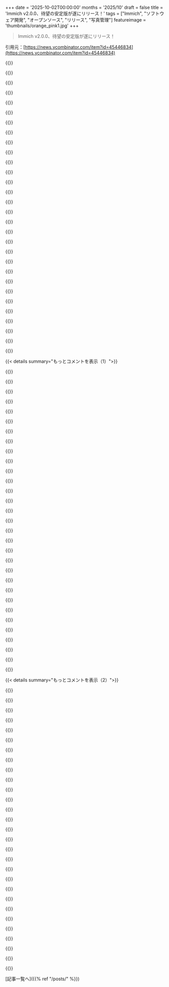 +++
date = '2025-10-02T00:00:00'
months = '2025/10'
draft = false
title = 'Immich v2.0.0、待望の安定版が遂にリリース！'
tags = ["Immich", "ソフトウェア開発", "オープンソース", "リリース", "写真管理"]
featureimage = 'thumbnails/orange_pink1.jpg'
+++

> Immich v2.0.0、待望の安定版が遂にリリース！

引用元：[https://news.ycombinator.com/item?id=45446834](https://news.ycombinator.com/item?id=45446834)




{{<matomeQuote body="Immichのウェブサイトにある「Cursed Knowledge」セクション、マジ感謝！Immich作ってて知りたくなかった知識とか、めっちゃ気になるじゃんね。URL: https://immich.app/cursed-knowledge" userName="jaredlt" createdAt="2025/10/02 08:24:30" color="">}}




{{<matomeQuote body="「Cursed Knowledge」読んだら、「50個の追加パッケージが呪われてる」ってとこ見つけたんだ。<br>JavaScript界隈に、プロジェクトに「後方互換性」を加えるために50個も追加パッケージを突っ込むヤツがいるらしい。それがJordan Harbandことljharbさんね。この「Cursed Knowledge」って一体何のこと？あと、JordanがGitHubで自慢してる「後方互換性」って何なの？誰か教えて！URL: https://github.com/sponsors/ljharb" userName="darkwater" createdAt="2025/10/02 08:38:19" color="#45d325">}}




{{<matomeQuote body="ljharbの問題はね、「JavaScriptが超動的で速く成長した言語」ってのと、「開発者が正しいことするか信用できない」ってことの間にあるんだ。彼のライブラリは古いランタイム実装をベースにして、実行時に使う全機能を固定化することで、「二度目の安全」と「後方互換性」を確保してるらしいよ。でも、依存ツリーが肥大化したり、パフォーマンスに悪影響が出たりするから、開発者からは異論も出てる。ljharbは強い信念を持ってるけど、TC39のメンバーで超信頼されてる人なんだ。" userName="whilenot-dev" createdAt="2025/10/02 09:24:19" color="#785bff">}}




{{<matomeQuote body="ljharbはダウンロード数で報酬もらってるんだよね。彼のやってることは、サプライチェーン攻撃の視点で見ると、悪質って言われてもおかしくないレベルだよ。URL: https://github.com/A11yance/axobject-query/pull/354#issuecom..." userName="12345hn6789" createdAt="2025/10/02 14:45:34" color="#ff5c5c">}}




{{<matomeQuote body="確かにちょっと変で、なんか警戒しちゃう感じもあるけど、スレッド全部読んだら、結局彼は自分が大事だと思う仕事をしてる真面目な人で、それで今集中砲火浴びてるみたいに見えるな。" userName="pxc" createdAt="2025/10/02 17:53:17" color="">}}




{{<matomeQuote body="彼が変で危ない行動を自分だけでやってたら、今こんなに集中砲火浴びることもなかったはずだよね。問題は、彼が自分のやり方を他の人に押し付けてるところ。もしここで加害者を見つけるとしたら、彼だよ。プロジェクトのメンテナーたちは被害者だよ。" userName="lpln3452" createdAt="2025/10/03 02:56:19" color="">}}




{{<matomeQuote body="少なくともここにリンクされてるスレッドを見る限り、彼のプロジェクトのメンテナーとしての立場は正当みたいだね。だから、彼が誰かに自分のやり方を「押し付けてる」って言うのは間違ってるんじゃない？" userName="pxc" createdAt="2025/10/03 19:36:33" color="">}}




{{<matomeQuote body="彼の行動例は他にもたくさんあるけど、リンク先の情報だけでも、彼が他のコントリビューターの意見を完全に無視して自分のやり方を通そうとしてるのがわかるじゃん。正直、彼の行動への批判に対して、なんでそこまで擁護するような反論ができるのか、意図がわかんないな。" userName="lpln3452" createdAt="2025/10/03 21:17:42" color="">}}




{{<matomeQuote body="どっちでもいいや。俺はJS開発者じゃないし。ただ、なんか反応がめっちゃ極端で、すごい集中砲火浴びてるみたいに見えるのにびっくりしてるだけ。" userName="pxc" createdAt="2025/10/04 17:20:00" color="">}}




{{<matomeQuote body="JavaScriptの問題じゃないんだよ。あいつはみんなの意見を無視して勝手なことしたから反発されたんだ。リンク見たらJavaScript関係ないってわかるよ。変な言い訳だね。" userName="lpln3452" createdAt="2025/10/04 18:14:18" color="">}}




{{<matomeQuote body="彼の主張に同意する人、マジで見つからないんだ。あいつのやり方は無駄だし遅いし、全然擁護できないよ。" userName="Sammi" createdAt="2025/10/02 21:01:48" color="">}}




{{<matomeQuote body="それに、世界中で無駄になってるCPUサイクルのコストって、あいつが儲ける利益よりずっと高いと思うわ。純粋なリソースの無駄遣いだよ。" userName="silverwind" createdAt="2025/10/02 16:07:40" color="#45d325">}}




{{<matomeQuote body="俺からは特にないんだけど、8月にこの件でちょっとした議論があったから、興味あったら見てみてね: https://news.ycombinator.com/item?id=44831811" userName="slaterbug" createdAt="2025/10/02 08:58:16" color="#38d3d3">}}




{{<matomeQuote body="うわー！ImmichのCursedページがHacker Newsで専用記事になってたなんて知らなかったよ。オープンソースのドラマ読むの、マジ好き。特に使ってないテクノロジーだと、昼ドラ見てるみたいで楽しいんだ。" userName="darkwater" createdAt="2025/10/02 10:10:01" color="">}}




{{<matomeQuote body="このユーザーは、パッケージのダウンロード数に応じてお金を稼いでるらしいよ。https://github.com/A11yance/axobject-query/pull/354#issuecom..." userName="12345hn6789" createdAt="2025/10/02 14:43:54" color="#ff33a1">}}




{{<matomeQuote body="なんてひどい状況だね。あいつ、マジでダウンロードごとに金もらってんの？それともただスポンサーされてるだけ？どっちにしても悪意があるとは限らないけど。" userName="greggsy" createdAt="2025/10/02 16:11:33" color="">}}




{{<matomeQuote body="このスレッドが君の疑問に答えてくれると思うよ https://news.ycombinator.com/item?id=37604373" userName="pcthrowaway" createdAt="2025/10/02 08:55:17" color="#ff33a1">}}




{{<matomeQuote body="同意するよ、全てのプロジェクトがこうならいいのにね！でも、”setTimeoutは呪われている”って結論は間違ってると思うんだ。JavaScriptのsetTimeoutメソッドは、小さい値で使うと実装が指定時間を実際に待つかわからないから呪われてるって話だけど、問題はperformance.now()がミリ秒でタイムスタンプを返すから丸め誤差が出るだけだよ。だから1msの誤差は許容範囲内なんだ。<br>[0]: https://github.com/immich-app/immich/pull/20655<br>[1]: https://developer.mozilla.org/en-US/docs/Web/API/Performance..." userName="whilenot-dev" createdAt="2025/10/02 08:39:10" color="#ff5733">}}




{{<matomeQuote body="JavaScriptはリアルタイム言語じゃないんだよ。setTimeout()は、指定時間後に実行されることを保証しない。単にタイマーが経過した後の次の非同期実行ウィンドウのためにキューに入るだけ。だから無限に遅れたり、呼び出されなかったりすることもあんの。JavaScriptはシングルスレッドで（workerを使わない限り）、非同期ウィンドウはメインスレッドが”アイドル”の時にしか開かないからね。通常はsetTimeoutで設定した時間にかなり近いけど、少しずれることもよくあるんだ。" userName="ffsm8" createdAt="2025/10/02 09:27:07" color="#ff5c5c">}}




{{<matomeQuote body="JavaScriptエンジニアなら`setTimeout`が保証するのは「少なくともこの時間経過してから実行される」ってこと、それにネスト呼び出しだと4msの最小タイムアウトがあるとか、注意点も知ってるはずだよ。信頼できる時間測定って難しいよね。<br>[0]: https://developer.mozilla.org/en-US/docs/Web/API/Window/setT...<br>[1]: https://html.spec.whatwg.org/multipage/timers-and-user-promp... (first Note)" userName="whilenot-dev" createdAt="2025/10/02 10:20:56" color="#ff33a1">}}




{{<matomeQuote body="だよね〜。正直、記事が`setTimeout`について言及してたのがちょっと意外だったよ。だって、これって広く知られてる制限事項でしょ？「Xms後に正確に実行される」みたいなもんじゃなくて、あくまで「ベストエフォート」なタイマーってのはさ。" userName="tigeroil" createdAt="2025/10/02 11:04:54" color="">}}




{{<matomeQuote body="これはちょっと違うよ。`setTimeout`はネストコンテキストで呼ばれたら、次の実行ウィンドウか最初の呼び出しから最低4ms後に実行されるんだ。`setInterval`も最小間隔があって、それより速くは動かせないはずだよ。<br>参照: https://developer.mozilla.org/en-US/docs/Web/API/Window/setT..." userName="MrJohz" createdAt="2025/10/02 10:26:13" color="#ff33a1">}}




{{<matomeQuote body="「JSはリアルタイム言語じゃない」って言うけど、そもそもリアルタイム言語って存在する？WindowsとかLinux、Mac、Android、iOSだってリアルタイムじゃないし、結局はプラットフォーム次第でしょ。VM上で動くとリアルタイム性が失われるって言われても、VMの実装次第だよね。" userName="perching_aix" createdAt="2025/10/02 10:14:22" color="">}}




{{<matomeQuote body="彼らはPostgresの2^16パラメータ制限を呪ってるらしいけど、SQL Serverはパラメータ制限が約2,000だよ。その方が、問題が早期にわかるからマシってことかな。" userName="daemonologist" createdAt="2025/10/02 13:33:38" color="">}}




{{<matomeQuote body="SQL ServerのDBプロトコル（TD）には専用のBulk Insertがあって、PostgreSQLのワイヤプロトコルv3より全然マシだよ。いつかiceberg/parquetみたいなファイルをQUICプロトコルでやり取りして、Bulk InsertをもっとまともにするDBフロントエンドを作りたいな。PL/SQLも正規化してね。" userName="kardianos" createdAt="2025/10/02 15:45:50" color="#ff33a1">}}




{{<matomeQuote body="`chunked(list)`を使って`.map { query(list) }`みたいに書けるようにしたいんだよね。`.map { query(it) }`じゃなくてさ。未使用のラムダパラメータ警告があったらいいのにっていつも思うよ。" userName="thewisenerd" createdAt="2025/10/02 13:52:56" color="">}}




{{<matomeQuote body="これ、いいね！すぐ日々のメモ取り習慣に取り入れるわ。" userName="kmarc" createdAt="2025/10/02 08:39:26" color="">}}




{{<matomeQuote body="このチームの”パーソナリティ”って、本当に素晴らしいよね…" userName="senectus1" createdAt="2025/10/02 08:52:14" color="">}}




{{<matomeQuote body="皮肉を言ってるの？それとも単に省略記号（…）を使いすぎてるだけ？もし皮肉なら、何に対して？" userName="perching_aix" createdAt="2025/10/02 12:15:13" color="">}}




{{<matomeQuote body="Immichはホント最高！今ではお気に入りのセルフホストアプリだよ。Immich CLI [0]やImmich-go [1]を使って写真を取り込んだんだけど、すごく簡単だったよ。フォルダをアルバムにする設定にしたら、整理が必要なものがたくさん出てきたけど、ファイルやフォルダをいじるのはとても楽しいね！<br>ちょっとしたパワーユーザー向けのヒントだけど、変更やアップデート、大量インポートの前にはZFS（または他のスナップショット機能）を使ってスナップショットを取っておくといいよ。そうすれば、何か問題があってもやり直せるから安心だね。ImmichがCorei3サーバーを数日間ブン回してたけど、顔認識はすごくいいよ。犬とかを見つけるのは苦手みたいだけどね。セルフホストで機能に妥協しなくていいのは本当にありがたいから、「サポートパッケージ」を買うつもりだよ（今は特に機能は増えないみたいだけど、将来的にはシームレスで暗号化されたオフサイトバックアップの方法も提供されるらしい）。<br>[0] https://docs.immich.app/features/command-line-interface/<br>[1] https://github.com/simulot/immich-go" userName="teekert" createdAt="2025/10/02 09:06:55" color="#ff33a1">}}




{{< details summary="もっとコメントを表示（1）">}}

{{<matomeQuote body="外部フォルダを追加して、そこに写真を全部コピーしただけだよ。Immich自身の写真フォルダは日付で整理されてるけど、外部フォルダに関してはImmichはあまりうるさくないみたいだし、もっと重要なのは、そこから写真が消えても問題ないことだね。" userName="stavros" createdAt="2025/10/02 16:27:57" color="">}}




{{<matomeQuote body="私にとってImmichは悪くはないけど、最高じゃないな。画像の共有やファイル管理みたいに何か作業したい時は、結局Nextcloud Photosに戻っちゃうんだ。画像をファイル構造じゃなくてライブラリに全部入れちゃうのがどうしても理解できないよ。Immichは外部ライブラリを見れるけど、実際には何もできないでしょ。例えば、iPhoneの写真をインジェストして、後でカテゴリ分けして、より安全で安定した長期保存用のフォルダ構造に移動するとかできないんだよね。Immichとその取り組みは好きになりたかったけど、彼らが永遠に存在し続けるか不安で、結局また画像が散らばったデータベースになって、いずれ新しいプラットフォームが出た時に移動できなくなるのが怖いんだ。" userName="sonar_un" createdAt="2025/10/02 09:53:13" color="">}}




{{<matomeQuote body="＞画像をファイル構造じゃなくてライブラリに全部入れちゃうのがどうしても理解できないよ<br>Immichはあなたの好きなファイル構造で写真を保存できるよ。EXIFデータに基づいてディスク上のファイルを再整理することもできるしね。<br>＞iPhoneの写真をインジェストして、後でカテゴリ分けして、より安全で安定した長期保存用のフォルダ構造に移動するとかできないんだよね<br>それは絶対にできるよ。ここを見てね: https://docs.immich.app/administration/storage-template/" userName="sz4kerto" createdAt="2025/10/02 12:23:27" color="#ff5733">}}




{{<matomeQuote body="ストレージテンプレートは、アプリ内で写真を管理して、もっと具体的なフォルダに移動するのとは違うよ。アップロードディレクトリにフォルダ構造を作れるだけなんだ。もっと具体的なファイル構造を管理することはできないね。" userName="sonar_un" createdAt="2025/10/02 14:27:33" color="">}}




{{<matomeQuote body="これでImmichは実質的にPhotoviewみたいになるの？私のImmichはデフォルトで「uploads/＜UUID＞/＜ランダムな2文字フォルダの羅列＞」っていう構造で画像を保存するから、Photoviewから乗り換えてすごくがっかりしたんだよね。" userName="kevinfiol" createdAt="2025/10/02 14:08:44" color="">}}




{{<matomeQuote body="私はセットアップした時に「photos/YYYY/MM/」に画像を保存するように設定しただけだよ。それだけだった。" userName="stavros" createdAt="2025/10/02 16:28:58" color="">}}




{{<matomeQuote body="彼らは3年間存在してるけど、FOSSとしてはそんなに長くはないよね。でも、ソフトウェアは安定してるし、速いし、リリースもたくさんあるから、将来性に関しては良い兆候だと思うな。名前を忘れちゃったけど、「N年間存在したソフトウェアはあとN年間存在し続けるだろう」っていうソフトウェアの“法則”があるんだ（だから、長く存在すればするほど、さらに長く存在し続けるってことだね）。<br>貢献者は約7人いるみたい: https://github.com/immich-app/immich/graphs/contributors。彼らのほとんどはFUTOっていう組織に雇用されてるか、支援を受けてると思う: https://futo.org/about/what-is-futo/<br>FUTOの説明文を読むと、私はそれが好きだな。もっとこういうのが必要だよ:-)<br>＞FUTOは、中央集権化や業界の統合を阻止する技術を、社内エンジニアリングと投資の両方を通じて開発することに専念する組織です。<br>ただ、この部分はもう少し調査が必要だね:<br>＞設立当初から、FUTOは唯一のオーナーであるEron Wolfの投資によって完全に資金提供されてきました。<br>Eron Wolfが誰なのか全然知らないんだ…。<br>追記: もっと情報を見つけたよ。有望かもしれないね:<br>https://news.ycombinator.com/item?id=35914264<br>https://gitlab.futo.org/eron/public/-/wikis/Thoughts-on-Open...<br>ただ、FUTOの長期的な持続可能性については疑問が残るけどね。" userName="oblio" createdAt="2025/10/02 10:26:46" color="#45d325">}}




{{<matomeQuote body="それはLindy effect（リンディ効果）のことだね！私はImmichに毎月寄付してるんだ。新しいスポンサーの影響下でも、プロジェクトを継続して機能をペイウォール化しなかったことを嬉しく思うよ。" userName="alfyboy" createdAt="2025/10/02 11:20:08" color="">}}




{{<matomeQuote body="でも、構造化とかタグ付けにデータベースってなんで必要なんだろう？ファイルシステムと、画像をバッチ編集したりEXIFをいじったりするツールは山ほどあるでしょ。Immichは画像を表示するのとか、顔認識みたいなちょっとしたメタデータを集めるのにはすごくいいと思うけどね。" userName="poisonborz" createdAt="2025/10/02 11:29:30" color="">}}




{{<matomeQuote body="Nextcloudで写真をアップロードして、Immichを外部ディレクトリとして使ってるよ。Nextcloudを先に導入したからこうなったんだけど、Immichも普通のファイル構造も両方使えて便利だよ。" userName="sharperguy" createdAt="2025/10/02 10:58:54" color="">}}




{{<matomeQuote body="僕もNextcloud Memoriesが遅かったからImmichに乗り換えたよ。外部ライブラリ機能を使ってる。Nextcloud OIDCアプリでImmichに直接ログインできる変更をImmichに送ったんだ。NextcloudをOIDCプロバイダーにして、autoLaunchパラメーターでImmichがNextcloudのアプリみたいに開けるようになるよ。<br>[1] https://docs.immich.app/administration/oauth/#auto-launch" userName="hagbard_c" createdAt="2025/10/02 11:46:28" color="#ff33a1">}}




{{<matomeQuote body="NextcloudがOIDCプロバイダーになれるなんて知らなかったよ。俺はNextcloudへのログインにAutheliaを使ってるんだ。" userName="sharperguy" createdAt="2025/10/04 19:34:48" color="">}}




{{<matomeQuote body="Immichはマジで最高だよ。他のセルフホストサービスはどれもイマイチだったけど、Immichは快適だね。速くて、機能満載で、設定も楽。気に入りすぎて100ドル寄付しちゃったよ。何年も写真撮ってなかったのに、Immichのおかげでまた撮るようになったんだ。" userName="stavros" createdAt="2025/10/02 08:14:59" color="#ff5733">}}




{{<matomeQuote body="「速くて、機能も豊富、設定も簡単。大好きだ…」ってあるけど、FUTOがプロジェクトを買収してから、Alex TranがImmichをさらに良くしたんだよね。FUTOのやり方は、FLOSSプロジェクトを自立させる新しい成功例を示してると思うよ。" userName="ignoramous" createdAt="2025/10/02 09:18:51" color="">}}




{{<matomeQuote body="「何年もやめてた」って聞いて、Google Photosを使ってる自分が情けなくなったよ。Googleが息子の写真を医者に送っただけで通報してアカウントをBANしかねないから、2026年にはImmichに移行するぞ！<br>検索機能ってどう？（ラベル付けが面倒で、Googleの監視機能に頼っちゃうんだ。毎日撮るから写真がいっぱいでさ。）<br>[1] https://www.nytimes.com/2022/08/21/technology/google-surveil..." userName="Barbing" createdAt="2025/10/02 09:04:45" color="">}}




{{<matomeQuote body="今日すぐにImmichに移行しちゃえよ！俺はサードパーティの写真サービスは使わないんだ、データが多すぎるからね。<br>Immichの検索はすごいぞ、「猫」で検索したら全部の猫が出てくるんだから。" userName="stavros" createdAt="2025/10/02 09:24:17" color="">}}




{{<matomeQuote body="検索は本当にすごいよ。CLIPを使っててさ。「朝、青いカーペットにいる黒猫」って検索しても、もし写真があれば結果が出るんだから。" userName="j_bum" createdAt="2025/10/02 14:49:34" color="#ff33a1">}}




{{<matomeQuote body="マジか、お前が正しかった！<br>https://imgz.org/iiAgNmEJ.jpg<br>こんなにすごいなんて知らなかったよ！マジすごい。" userName="stavros" createdAt="2025/10/02 15:01:33" color="#785bff">}}




{{<matomeQuote body="あの事件の後、GmailとかGoogle Fiにはまたアクセスできるようになったの？記事には、その2つのケースは、無罪になったのに、まだアカウントにアクセスできないって書いてあったけど。" userName="jadbox" createdAt="2025/10/02 16:11:30" color="">}}




{{<matomeQuote body="ごめんね！「息をのんで待つ」ってのは皮肉で、もし僕が報道された通りに写真を撮ったとしたら、みんなが僕を報告したがるだろうっていう仮説の話だったんだ。<br>あの気の毒な父親には同情するよ…特にYahooを使ってるから大変だよね（その話の詳細は覚えてるし、彼がそれで批判されてたのも）。" userName="Barbing" createdAt="2025/10/03 03:14:50" color="">}}




{{<matomeQuote body="俺、YouTube使うのやめたんだ。年に2回、Google Takeoutでデータ取って（その後は全部消してる）。<br>https://takeout.google.com/" userName="washadjeffmad" createdAt="2025/10/02 13:02:06" color="">}}




{{<matomeQuote body="おっと、仮説だったのか、俺が悪かったよ！<br>（https://news.ycombinator.com/item?id=45458560）" userName="Barbing" createdAt="2025/10/03 03:16:00" color="">}}




{{<matomeQuote body="Immichで地図（地理的エリア）と時間の両方で検索・フィルターできるかな？<br>例えば、地図で四角を描いて、22:00から00:00の写真を表示するとか。<br>Immichのデモだと、地図ビューでエリアを選択して、その写真だけを探索する方法が見当たらないんだ。<br>こんな複合検索ができて、ブックマークしたり、結果をまとめて操作できたら最高なのに！" userName="addend" createdAt="2025/10/02 09:38:58" color="#45d325">}}




{{<matomeQuote body="俺もこの手の検索が全部できるようになってほしいんだよな。<br>特に検索の重ね掛けだね。<br>検索結果がそのままスマートアルバムになるとか、最高じゃない？<br>例えば「地図で囲んだ写真」の中から「2021年と2023年の写真」、さらに「Xさんの写真」、最後に「ビーチを歩く人々のクリップ」とかね。<br>「この地理的エリアの写真」だけど、「イエローラブのクリップ」は除く、みたいな除外検索もできるといいな。" userName="fivestones" createdAt="2025/10/04 19:53:27" color="#ff5c5c">}}




{{<matomeQuote body="ImmichはGoogle PhotosやLightroom Libraryの代わりには良いけど、Flickrの代わりにはならないね。<br>誰か、選んだ写真を公開できるような、素敵なセルフホスティングソリューションを知らない？<br>認証なしで、共有リンクもなし、ただフォトストリーム、アルバム、タグがあって、写真を全画面で見れるような、Flickrみたいなシンプルなやつだよ。" userName="blacklion" createdAt="2025/10/02 14:34:08" color="#38d3d3">}}




{{<matomeQuote body="Immichだけでは足りないかもしれないけど、immich-public-proxyが良いかもね。<br>https://github.com/alangrainger/immich-public-proxy<br>サンプルギャラリーも見てみて：https://immich-demo.note.sx/share/gJfs8l4LcJJrBUpjhMnDoKXFt1..." userName="Philpax" createdAt="2025/10/02 15:23:23" color="#38d3d3">}}




{{<matomeQuote body="親投稿者じゃないけど、これは本当に有望そうだね。<br>個人的なワークフローにImmichを導入したいんだ。<br>定期的にスポーツの写真を撮るから共有したいけど、個人的な写真は共有したくないんだよ。<br>今のワークフローは手動でうんざりするほど大変でさ。<br>公開機能が内部ワークフローの隣にあったら、夢みたいだね。" userName="EvanAnderson" createdAt="2025/10/02 15:35:01" color="#45d325">}}




{{<matomeQuote body="俺もだよ。Immichでこういうのが欲しかったんだ。" userName="toomim" createdAt="2025/10/02 18:34:47" color="">}}




{{<matomeQuote body="Immichのネイティブ機能とどう違うの？<br>https://immich.home.stavros.io/share/ztG3VGyrbofAw3QUXjytV2P…<br>みんなはアルバム機能が欲しいみたいだけど、これにはないみたいだね？" userName="stavros" createdAt="2025/10/02 16:32:06" color="">}}




{{<matomeQuote body="Immichを外部に公開しなくていいから、ちょっと安心できるかもね。共有機能の手前に位置するから、アルバムは個別に共有することになるよ。やっぱりそれらのディレクトリは必要だと思うけどね。" userName="Philpax" createdAt="2025/10/02 17:17:28" color="">}}

{{</details>}}




{{< details summary="もっとコメントを表示（2）">}}

{{<matomeQuote body="外部ディレクトリはいらないよ、それが僕の問題なんだ。全てのアップロードされた写真を最初のページに時系列順で表示して、ドロップダウンメニューでアルバムや検索機能が欲しいんだ。これは公開ギャラリーであるべきで、特定のリンクを持つ人と写真を共有するサイトじゃないんだ。" userName="blacklion" createdAt="2025/10/02 20:33:45" color="#785bff">}}




{{<matomeQuote body="検索機能はないの？" userName="jadbox" createdAt="2025/10/02 16:13:04" color="">}}




{{<matomeQuote body="僕もほとんど同じようなものを作ったよ、セルフホストではないけどね：https://mood.site<br>これはシンプルなウェブサイトで、アクセスするとアカウント不要でアルバムが自動生成されるんだ。画像をドラッグ＆ドロップでアップロードできて、配置やサイズ変更も可能だよ。<br>編集権限付きURLを共有すれば、みんなでギャラリーを共同で編集できるんだ。編集キーなしのリンクなら閲覧専用だよ。<br>僕のインスピレーションボードの例はこちら：https://mood.site/WvP4xd6x<br>要望には個別の写真の表示切り替え機能がまだないのが主な不足点だね。これをセルフホストできるようにするの、興味あるかな？" userName="kkukshtel" createdAt="2025/10/02 15:41:15" color="#38d3d3">}}




{{<matomeQuote body="数年前にイベントで撮った写真を公開するのにPhoto Organizerを検討したことがあるよ：https://po.shaftnet.org/<br>全く非現実的ではないと思ったんだけど、メンテナーのデモサイト：https://www.peachyphotos.com/po/user/slp<br>では求めているような全画面の”クロームレス”な見た目は見当たらないんだよね。Immichのpublic proxyはすごくクールだから試してみたい！" userName="EvanAnderson" createdAt="2025/10/02 15:32:10" color="">}}




{{<matomeQuote body="まさにこの目的のために作ったものがあるんだけど、面白くないと思って公開してないんだ。僕のウェブサイトの一つ、https://slapstickers.org/ は、僕がホストしているImmichインスタンスのフロントエンドなんだ。公開してみようかな？でもコードはかなり汚いから、クリーンアップが必要だね。" userName="iv11" createdAt="2025/10/04 07:19:54" color="#ff5c5c">}}




{{<matomeQuote body="CMSとしてGhostかWordPressと、写真に特化した”テーマ”を使ってみたら？" userName="Ir0nMan" createdAt="2025/10/02 17:43:21" color="">}}




{{<matomeQuote body="写真用にオブジェクトストレージを使った静的サイトを作ればいいんじゃない？<br>数千枚の写真くらいなら、ウェブサイトと一緒にバンドルしてCloudflare Pagesで無料でホストすることだってできるよ。" userName="victorbjorklund" createdAt="2025/10/02 14:54:45" color="">}}




{{<matomeQuote body="サイトデザインはできないんだよね。あと、検索機能（タグ、レンズ、説明文で）と、簡単なアップロードが欲しいな。（写真は何枚でもホストできる場所はあるんだ）" userName="blacklion" createdAt="2025/10/02 20:36:15" color="">}}




{{<matomeQuote body="io200って、写真用CMSとしてチェックしてみる価値あるかも。Kokenから派生してて、セルフホスティングの要求スペックが低いんだ。テーマも豊富で、写真管理のバックエンドも強力、テスト以上で使える無料プランもあるよ。<br>https://www.io200.com/<br>https://www.koken.me/" userName="mstngl" createdAt="2025/10/02 16:11:58" color="#ff33a1">}}




{{<matomeQuote body="ブログって選択肢、考えたことある？多分Wordpressで簡単に目的を達成できると思うよ。" userName="WD-42" createdAt="2025/10/02 14:47:37" color="">}}




{{<matomeQuote body="えーっと、Wordpress？あなたの求めるものって、普通の個人ポートフォリオサイトって感じがするけど。" userName="aDyslecticCrow" createdAt="2025/10/02 14:47:53" color="">}}




{{<matomeQuote body="みんなWordpressを勧めてるけど、友達のインストールを手伝った時、すごく大変だったんだ。あれはかなりごちゃごちゃしたソフトだよ。" userName="blacklion" createdAt="2025/10/02 20:38:23" color="">}}




{{<matomeQuote body="厳選した写真を見せるセルフホストのサイトが欲しいって？Immichのシェア機能は認証なしで使えるし、それでいいんじゃないの？ポートフォリオを見せるためのサイトを作りたいだけなら、普通にWebサイト作ればいいと思うよ。" userName="jasonfrost" createdAt="2025/10/02 14:46:14" color="">}}




{{<matomeQuote body="Immichはマジで最高！特に最近のAndroidアプリで追加されたベータ版タイムラインのおかげで、Immichは’そこそこ’からGoogle Photosの完全な代替になるくらいレベルアップしたよ。" userName="sagacity" createdAt="2025/10/02 08:08:52" color="#ff33a1">}}




{{<matomeQuote body="そうだね、新しいタイムラインでImmichの大きな問題が直ったよ。以前はサーバーに接続がないとローカルの写真も表示されなかったんだけど、今は動くんだ。他の人の写真はキャッシュされてないと見れないけど、それは普通だよね。" userName="darkwater" createdAt="2025/10/02 08:35:44" color="#ff33a1">}}




{{<matomeQuote body="同じような目的で、良いデスクトップアプリって何かないかな？高性能な写真・動画管理ソリューションが欲しいんだ。非破壊的なライブラリ管理とか、Exif GPSマップで検索できたり、AIでの自動タグ付けとか、そういうのが欲しいんだよね。" userName="haunter" createdAt="2025/10/02 09:36:40" color="">}}




{{<matomeQuote body="それならdigiKamが良さそうだよ。僕はもう10年以上digiKamを使ってて、すごく満足してるんだ。Immichと比べるとAI顔検出は改善の余地があるけど、この分野はどんどん進化してるから、きっと良くなるはずだよ。" userName="0x000042" createdAt="2025/10/02 10:56:00" color="#785bff">}}




{{<matomeQuote body="digiKam[1]が君の求めてるものに近いかもね。僕は少ししか使ってないけど、ほとんどの要件を満たしてると思うよ。個人的にはPeakto[2]を使ってて、複数のCaptureOneセッションのカタログを統合できるのが特徴だけど、君にはオーバースペックかもね。<br>https://www.digikam.org<br>https://cyme.io/en/products/peakto/" userName="phlsa" createdAt="2025/10/02 10:38:42" color="#ff33a1">}}




{{<matomeQuote body="Phil Gyfordが記事「Trying out eight macOS alternatives to Lightroom Classic to see if I could switch to one of them.」で、Lightroom Classicの代替について触れてるよ。チェックしてみては？ https://www.gyford.com/phil/writing/2025/09/27/escaping-ligh..." userName="felixthehat" createdAt="2025/10/02 10:50:35" color="">}}




{{<matomeQuote body="pigallery2をチェックしてみて！何年も使ってるけど、探してる機能が全部揃ってるはずだよ。 https://bpatrik.github.io/pigallery2/" userName="ghgr" createdAt="2025/10/02 10:37:42" color="">}}




{{<matomeQuote body="＞self-hosted directory-first photo gallery website<br>それってデスクトップアプリじゃないし、むしろImmichとほとんど同じだよ。" userName="haunter" createdAt="2025/10/02 10:50:16" color="">}}




{{<matomeQuote body="俺はノートPCでMylioを使ってるんだけど、君に合うかもね？最大の要求はファイル構造で写真を整理して、ポータビリティを最大限にすることだったんだけど、これはそれがうまくいくんだ。" userName="Chilko" createdAt="2025/10/03 02:46:16" color="">}}




{{<matomeQuote body="CaptureOneが君が欲しいものだよ。それが最高だね。" userName="kkukshtel" createdAt="2025/10/02 15:42:09" color="">}}




{{<matomeQuote body="ImmichをOracleの無料ティアで2年くらい動かしてるけど、すごくいいね。Oracleの長期保存は信用してないから、毎日Backblazeにバックアップしてるよ。唯一の不満は、新しいリリースが頻繁すぎるのに、たいした変更がないことなんだよね。" userName="darkamaul" createdAt="2025/10/02 09:18:01" color="#38d3d3">}}




{{<matomeQuote body="どこかにちゃんとした変更ログってある？以前のGitHubリリースは詳細だったのに、v2.0.0はいくつかのバグ修正しか載ってなくて、あとはGitの履歴を参照してるだけなんだよね。 https://github.com/immich-app/immich/releases/tag/v2.0.0" userName="codethief" createdAt="2025/10/02 13:21:10" color="">}}




{{<matomeQuote body="最新リリースからのGit履歴を見ると、ほとんど変更がないみたいだよ。単に「stable」って呼んでるだけみたいだね。 https://github.com/immich-app/immich/compare/v1.144.1...v2.0..." userName="Vinnl" createdAt="2025/10/02 13:27:06" color="#45d325">}}




{{<matomeQuote body="ふーん。なんでメジャーバージョンを上げたの？Immichってセマンティックバージョニングを使ってないの？" userName="codethief" createdAt="2025/10/02 14:02:27" color="">}}




{{<matomeQuote body="記事によると、これまではSemVerを使ってなかったけど、v2.0.0から使うようになるらしいよ。<br>＞ What versioning strategy will Immich use?<br>＞ Starting with v2.0.0, we will now follow semantic versioning." userName="ratrocket" createdAt="2025/10/02 14:14:53" color="#38d3d3">}}

{{</details>}}



[記事一覧へ]({{% ref "/posts/" %}})
